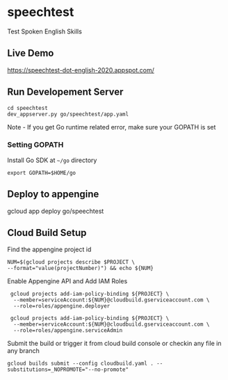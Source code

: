 # speechtest
Test Spoken English Skills

## Live Demo
https://speechtest-dot-english-2020.appspot.com/

## Run Developement Server
```
cd speechtest
dev_appserver.py go/speechtest/app.yaml
```

Note - If you get Go runtime related error, make sure your GOPATH is set
### Setting GOPATH
Install Go SDK at ```~/go``` directory 
```
export GOPATH=$HOME/go
```
## Deploy to appengine
gcloud app deploy go/speechtest

## Cloud Build Setup

Find the appengine project id 
```
NUM=$(gcloud projects describe $PROJECT \
--format="value(projectNumber)") && echo ${NUM}
```

Enable Appengine API and Add IAM Roles

```
 gcloud projects add-iam-policy-binding ${PROJECT} \
  --member=serviceAccount:${NUM}@cloudbuild.gserviceaccount.com \
  --role=roles/appengine.deployer

 gcloud projects add-iam-policy-binding ${PROJECT} \
  --member=serviceAccount:${NUM}@cloudbuild.gserviceaccount.com \
  --role=roles/appengine.serviceAdmin

```

Submit the build or trigger it from cloud build console or checkin any file in any branch
```
gcloud builds submit --config cloudbuild.yaml . --substitutions=_NOPROMOTE="--no-promote"
```